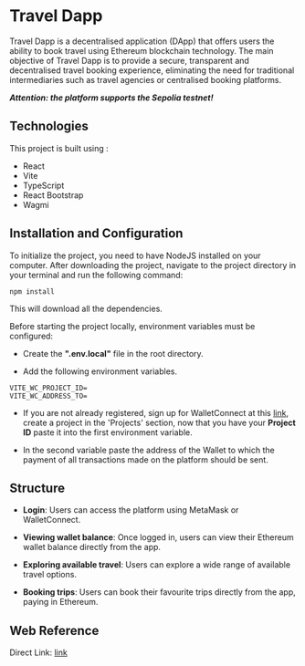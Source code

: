 # Travel Dapp

Travel Dapp is a decentralised application (DApp) that offers users the ability to book travel using Ethereum blockchain technology.
The main objective of Travel Dapp is to provide a secure, transparent and decentralised travel booking experience, eliminating the need for traditional intermediaries such as travel agencies or centralised booking platforms.

***Attention: the platform supports the Sepolia testnet!***

## Technologies

This project is built using :
+ React
+ Vite
+ TypeScript
+ React Bootstrap
+ Wagmi

## Installation and Configuration

To initialize the project, you need to have NodeJS installed on your computer. After downloading the project, 
navigate to the project directory in your terminal and run the following command:
```
npm install
```
This will download all the dependencies.


Before starting the project locally, environment variables must be configured:

+ Create the **".env.local"** file in the root directory.
  
+ Add the following environment variables.

```
VITE_WC_PROJECT_ID=
VITE_WC_ADDRESS_TO=
```
+ If you are not already registered, sign up for WalletConnect at this [link](https://cloud.walletconnect.com/sign-in), create a project in the 'Projects' section, now that you have your **Project ID** paste it into the first environment variable.
  
+ In the second variable paste the address of the Wallet to which the payment of all transactions made on the platform should be sent.

## Structure
+ **Login**: Users can access the platform using MetaMask or WalletConnect.
  
+ **Viewing wallet balance**: Once logged in, users can view their Ethereum wallet balance directly from the app.
  
+ **Exploring available travel**: Users can explore a wide range of available travel options.
  
+ **Booking trips**: Users can book their favourite trips directly from the app, paying in Ethereum.


## Web Reference
Direct Link: [link](https://travel-dapp-neon.vercel.app/)

